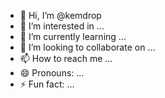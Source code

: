 - 👋 Hi, I’m @kemdrop
- 👀 I’m interested in ...
- 🌱 I’m currently learning ...
- 💞️ I’m looking to collaborate on ...
- 📫 How to reach me ...
- 😄 Pronouns: ...
- ⚡ Fun fact: ...

<!---
kemdrop/kemdrop is a ✨ special ✨ repository because its `README.md` (this file) appears on your GitHub profile.
You can click the Preview link to take a look at your changes.
--->
